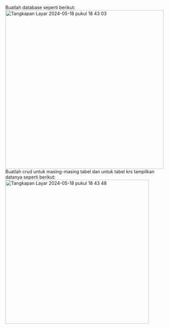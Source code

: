 Buatlah database seperti berikut:
<br>
<img width="494" alt="Tangkapan Layar 2024-05-18 pukul 18 43 03" src="https://github.com/DeaAulya/CRUD-Kuliah/assets/164486226/7c4f5aa2-3541-4648-a3d7-6f17df5848f1">
<br>
Buatlah crud untuk masing-masing tabel dan untuk tabel krs tampilkan datanya seperti berikut:
<br>
<img width="448" alt="Tangkapan Layar 2024-05-18 pukul 18 43 48" src="https://github.com/DeaAulya/CRUD-Kuliah/assets/164486226/d0cf37f8-1776-4a6d-858f-4f54e6b63d57">
